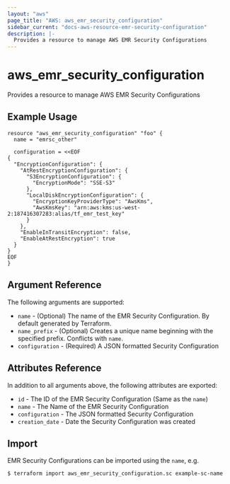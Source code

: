 ```yaml
---
layout: "aws"
page_title: "AWS: aws_emr_security_configuration"
sidebar_current: "docs-aws-resource-emr-security-configuration"
description: |-
  Provides a resource to manage AWS EMR Security Configurations
---
```


# aws_emr_security_configuration

Provides a resource to manage AWS EMR Security Configurations

## Example Usage

```hcl
resource "aws_emr_security_configuration" "foo" {
  name = "emrsc_other"

  configuration = <<EOF
{
  "EncryptionConfiguration": {
    "AtRestEncryptionConfiguration": {
      "S3EncryptionConfiguration": {
        "EncryptionMode": "SSE-S3"
      },
      "LocalDiskEncryptionConfiguration": {
        "EncryptionKeyProviderType": "AwsKms",
        "AwsKmsKey": "arn:aws:kms:us-west-2:187416307283:alias/tf_emr_test_key"
      }
    },
    "EnableInTransitEncryption": false,
    "EnableAtRestEncryption": true
  }
}
EOF
}
```

## Argument Reference

The following arguments are supported:

* `name` - (Optional) The name of the EMR Security Configuration. By default generated by Terraform.
* `name_prefix` - (Optional) Creates a unique name beginning with the specified
  prefix. Conflicts with `name`.
* `configuration` - (Required) A JSON formatted Security Configuration

## Attributes Reference

In addition to all arguments above, the following attributes are exported:

* `id` - The ID of the EMR Security Configuration (Same as the `name`)
* `name` - The Name of the EMR Security Configuration
* `configuration` - The JSON formatted Security Configuration
* `creation_date` - Date the Security Configuration was created

## Import

EMR Security Configurations can be imported using the `name`, e.g.

```
$ terraform import aws_emr_security_configuration.sc example-sc-name
```
